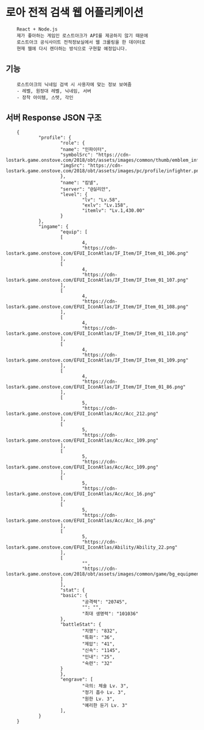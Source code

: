# 로아 전적 검색 웹 어플리케이션

        React + Node.js
        제가 좋아하는 게임인 로스트아크가 API를 제공하지 않기 때문에
        로스트아크 공식사이트 전적정보실에서 웹 크롤링을 한 데이터로
        현재 웹에 다시 렌더하는 방식으로 구현할 예정입니다.

## 기능

        로스트아크의 닉네임 검색 시 사용자에 맞는 정보 보여줌
        - 레벨, 원정대 레벨, 닉네임, 서버
        - 장착 아이템, 스텟, 각인

## 서버 Response JSON 구조

        {
                "profile": {
                        "role": {
                        "name": "인파이터",
                        "symbolSrc": "https://cdn-lostark.game.onstove.com/2018/obt/assets/images/common/thumb/emblem_infighter.png",
                        "imgSrc": "https://cdn-lostark.game.onstove.com/2018/obt/assets/images/pc/profile/infighter.png"
                        },
                        "name": "캄넬",
                        "server": "@실리안",
                        "level": {
                                "lv": "Lv.58",
                                "exlv": "Lv.158",
                                "itemlv": "Lv.1,430.00"
                        }
                },
                "ingame": {
                        "equip": [
                        [
                                4,
                                "https://cdn-lostark.game.onstove.com/EFUI_IconAtlas/IF_Item/IF_Item_01_106.png"
                        ],
                        [
                                4,
                                "https://cdn-lostark.game.onstove.com/EFUI_IconAtlas/IF_Item/IF_Item_01_107.png"
                        ],
                        [
                                4,
                                "https://cdn-lostark.game.onstove.com/EFUI_IconAtlas/IF_Item/IF_Item_01_108.png"
                        ],
                        [
                                4,
                                "https://cdn-lostark.game.onstove.com/EFUI_IconAtlas/IF_Item/IF_Item_01_110.png"
                        ],
                        [
                                4,
                                "https://cdn-lostark.game.onstove.com/EFUI_IconAtlas/IF_Item/IF_Item_01_109.png"
                        ],
                        [
                                4,
                                "https://cdn-lostark.game.onstove.com/EFUI_IconAtlas/IF_Item/IF_Item_01_86.png"
                        ],
                        [
                                5,
                                "https://cdn-lostark.game.onstove.com/EFUI_IconAtlas/Acc/Acc_212.png"
                        ],
                        [
                                5,
                                "https://cdn-lostark.game.onstove.com/EFUI_IconAtlas/Acc/Acc_109.png"
                        ],
                        [
                                5,
                                "https://cdn-lostark.game.onstove.com/EFUI_IconAtlas/Acc/Acc_109.png"
                        ],
                        [
                                5,
                                "https://cdn-lostark.game.onstove.com/EFUI_IconAtlas/Acc/Acc_16.png"
                        ],
                        [
                                5,
                                "https://cdn-lostark.game.onstove.com/EFUI_IconAtlas/Acc/Acc_16.png"
                        ],
                        [
                                5,
                                "https://cdn-lostark.game.onstove.com/EFUI_IconAtlas/Ability/Ability_22.png"
                        ],
                        [
                                "",
                                "https://cdn-lostark.game.onstove.com/2018/obt/assets/images/common/game/bg_equipment_lock.png"
                        ]
                        ],
                        "stat": {
                        "basic": {
                                "공격력": "20745",
                                "": "",
                                "최대 생명력": "101036"
                        },
                        "battleStat": {
                                "치명": "832",
                                "특화": "36",
                                "제압": "41",
                                "신속": "1145",
                                "인내": "25",
                                "숙련": "32"
                        }
                        },
                        "engrave": [
                                "극의: 체술 Lv. 3",
                                "정기 흡수 Lv. 3",
                                "원한 Lv. 3",
                                "예리한 둔기 Lv. 3"
                        ],
                }
        }
